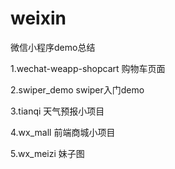 # weixin
微信小程序demo总结

1.wechat-weapp-shopcart
购物车页面

2.swiper_demo
swiper入门demo

3.tianqi
天气预报小项目

4.wx_mall
前端商城小项目

5.wx_meizi
妹子图
